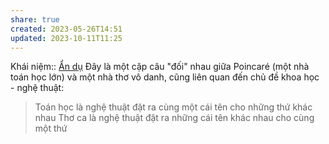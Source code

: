 ```yaml
---
share: true
created: 2023-05-26T14:51
updated: 2023-10-11T11:25
---
```

Khái niệm:: [Ẩn dụ](%E1%BA%A8n%20d%E1%BB%A5.md#)
Đây là một cặp câu "đối" nhau giữa Poincaré (một nhà toán học lớn) và một nhà thơ vô danh, cũng liên quan đến chủ đề khoa học - nghệ thuật:
> Toán học là nghệ thuật đặt ra cùng một cái tên cho những thứ khác nhau
> Thơ ca là nghệ thuật đặt ra những cái tên khác nhau cho cùng một thứ
